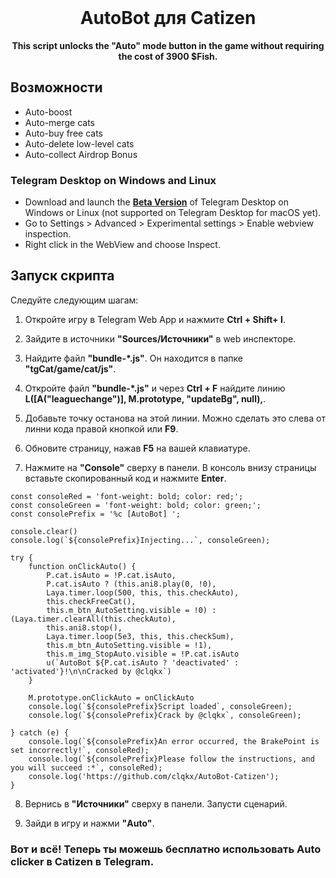 <br>

<div align="center">


  <h1 align="center">AutoBot для Catizen</h1>
  
  <p align="center">
    <strong>This script unlocks the "Auto" mode button in the game without requiring the cost of 3900 $Fish.</strong>
  </p>
 
</div>

## Возможности
- Auto-boost
- Auto-merge cats
- Auto-buy free cats
- Auto-delete low-level cats
- Auto-collect Airdrop Bonus


### Telegram Desktop on Windows and Linux
- Download and launch the **[Beta Version](https://desktop.telegram.org/changelog#beta-version)** of Telegram Desktop on Windows or Linux (not supported on Telegram Desktop for macOS yet).
- Go to Settings > Advanced > Experimental settings > Enable webview inspection.
- Right click in the WebView and choose Inspect.

## Запуск скрипта

Следуйте следующим шагам:

1. Откройте игру в Telegram Web App и нажмите **Ctrl + Shift+ I**.

2. Зайдите в источники **"Sources/Источники"** в web инспекторе.

3. Найдите файл **"bundle-*.js"**. Он находится в папке **"tgCat/game/cat/js"**.

4. Откройте файл **"bundle-*.js"** и через **Ctrl + F** найдите линию **L([A("leaguechange")], M.prototype, "updateBg", null),**.

5. Добавьте точку останова на этой линии. Можно сделать это слева от линни кода правой кнопкой или **F9**.

6. Обновите страницу, нажав **F5** на вашей клавиатуре.

7. Нажмите на **"Console"** сверху в панели. В консоль внизу страницы вставьте скопированный код и нажмите **Enter**.

```
const consoleRed = 'font-weight: bold; color: red;';
const consoleGreen = 'font-weight: bold; color: green;';
const consolePrefix = '%c [AutoBot] ';

console.clear()
console.log(`${consolePrefix}Injecting...`, consoleGreen);

try {
    function onClickAuto() {
        P.cat.isAuto = !P.cat.isAuto,
        P.cat.isAuto ? (this.ani8.play(0, !0),
        Laya.timer.loop(500, this, this.checkAuto),
        this.checkFreeCat(),
        this.m_btn_AutoSetting.visible = !0) : (Laya.timer.clearAll(this.checkAuto),
        this.ani8.stop(),
        Laya.timer.loop(5e3, this, this.checkSum),
        this.m_btn_AutoSetting.visible = !1),
        this.m_img_StopAuto.visible = !P.cat.isAuto
        u(`AutoBot ${P.cat.isAuto ? 'deactivated' : 'activated'}!\n\nCracked by @clqkx`)
    }
    
    M.prototype.onClickAuto = onClickAuto
    console.log(`${consolePrefix}Script loaded`, consoleGreen);
    console.log(`${consolePrefix}Crack by @clqkx`, consoleGreen);

} catch (e) {
    console.log(`${consolePrefix}An error occurred, the BrakePoint is set incorrectly!`, consoleRed);
    console.log(`${consolePrefix}Please follow the instructions, and you will succeed :*`, consoleRed);
    console.log('https://github.com/clqkx/AutoBot-Catizen');
}
```
8. Вернись в **"Источники"** сверху в панели. Запусти сценарий.

9. Зайди в игру и нажми **"Auto"**.
   
### Вот и всё! Теперь ты можешь бесплатно использовать Auto clicker в Catizen в Telegram.

